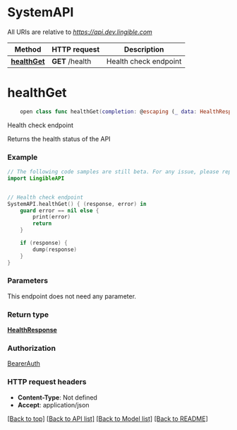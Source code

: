 # SystemAPI

All URIs are relative to *https://api.dev.lingible.com*

Method | HTTP request | Description
------------- | ------------- | -------------
[**healthGet**](SystemAPI.md#healthget) | **GET** /health | Health check endpoint


# **healthGet**
```swift
    open class func healthGet(completion: @escaping (_ data: HealthResponse?, _ error: Error?) -> Void)
```

Health check endpoint

Returns the health status of the API

### Example
```swift
// The following code samples are still beta. For any issue, please report via http://github.com/OpenAPITools/openapi-generator/issues/new
import LingibleAPI


// Health check endpoint
SystemAPI.healthGet() { (response, error) in
    guard error == nil else {
        print(error)
        return
    }

    if (response) {
        dump(response)
    }
}
```

### Parameters
This endpoint does not need any parameter.

### Return type

[**HealthResponse**](HealthResponse.md)

### Authorization

[BearerAuth](../README.md#BearerAuth)

### HTTP request headers

 - **Content-Type**: Not defined
 - **Accept**: application/json

[[Back to top]](#) [[Back to API list]](../README.md#documentation-for-api-endpoints) [[Back to Model list]](../README.md#documentation-for-models) [[Back to README]](../README.md)

